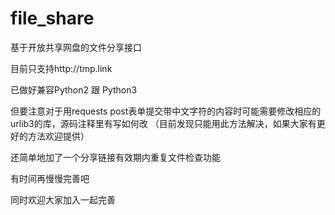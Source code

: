 # file_share
基于开放共享网盘的文件分享接口

目前只支持http://tmp.link

已做好兼容Python2 跟 Python3

但要注意对于用requests post表单提交带中文字符的内容时可能需要修改相应的urlib3的库，源码注释里有写如何改
（目前发现只能用此方法解决，如果大家有更好的方法欢迎提供）

还简单地加了一个分享链接有效期内重复文件检查功能

有时间再慢慢完善吧

同时欢迎大家加入一起完善

